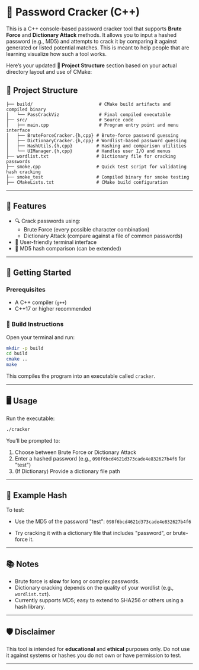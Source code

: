 # 🔐 Password Cracker (C++)

This is a C++ console-based password cracker tool that supports **Brute Force** and **Dictionary Attack** methods. It allows you to input a hashed password (e.g., MD5) and attempts to crack it by comparing it against generated or listed potential matches. This is meant to help people that are learning visualize how such a tool works.

Here’s your updated **📁 Project Structure** section based on your actual directory layout and use of CMake:

## 📁 Project Structure

```
├── build/                         # CMake build artifacts and compiled binary
│   └── PassCrackViz               # Final compiled executable
├── src/                           # Source code
│   ├── main.cpp                   # Program entry point and menu interface
│   ├── BruteForceCracker.{h,cpp} # Brute-force password guessing
│   ├── DictionaryCracker.{h,cpp} # Wordlist-based password guessing
│   ├── HashUtils.{h,cpp}         # Hashing and comparison utilities
│   └── UIManager.{h,cpp}         # Handles user I/O and menus
├── wordlist.txt                  # Dictionary file for cracking passwords
├── smoke.cpp                     # Quick test script for validating hash cracking
├── smoke_test                    # Compiled binary for smoke testing
├── CMakeLists.txt                # CMake build configuration
```
---

## 🧠 Features

- 🔍 Crack passwords using:
  - Brute Force (every possible character combination)
  - Dictionary Attack (compare against a file of common passwords)
- 💬 User-friendly terminal interface
- 🔑 MD5 hash comparison (can be extended)

---

## 🚀 Getting Started

### Prerequisites

- A C++ compiler (`g++`)
- C++17 or higher recommended

### 🔧 Build Instructions

Open your terminal and run:

```bash
mkdir -p build
cd build
cmake ..
make
````

This compiles the program into an executable called `cracker`.

---

## 🖥️ Usage

Run the executable:

```bash
./cracker
```

You’ll be prompted to:

1. Choose between Brute Force or Dictionary Attack
2. Enter a hashed password (e.g., `098f6bcd4621d373cade4e832627b4f6` for "test")
3. (If Dictionary) Provide a dictionary file path

---

## 🧪 Example Hash

To test:

* Use the MD5 of the password "test":
  `098f6bcd4621d373cade4e832627b4f6`

* Try cracking it with a dictionary file that includes "password", or brute-force it.

---

## 📚 Notes

* Brute force is **slow** for long or complex passwords.
* Dictionary cracking depends on the quality of your wordlist (e.g., `wordlist.txt`).
* Currently supports MD5; easy to extend to SHA256 or others using a hash library.

---

## 🛡️ Disclaimer

This tool is intended for **educational** and **ethical** purposes only. Do not use it against systems or hashes you do not own or have permission to test.

---
